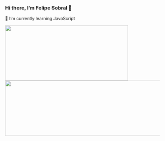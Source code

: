 ### Hi there, I’m Felipe Sobral 👋

 🌱 I’m currently learning JavaScript 

<div>
 <a href="https://github.com/SoSoJigsaw">
  
  <img height="180em" width="400em" src="https://github-readme-stats-sosojigsaw.vercel.app/api?username=SoSoJigsaw&show_icons=true&theme=gruvbox&include_all_commits=true&count_private=true"/>
  <img height="180em" width="1200em" src="https://github-readme-stats-sosojigsaw.vercel.app/api/top-langs/?username=SoSoJigsaw&theme=dracula"/>
</div>  







